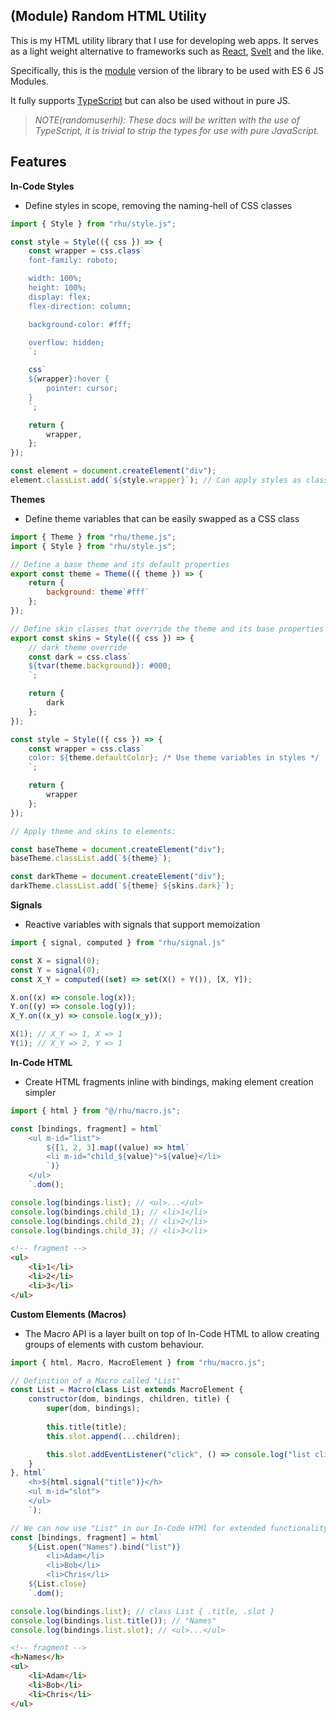 ## (Module) Random HTML Utility

This is my HTML utility library that I use for developing web apps. It serves as a light weight alternative to frameworks such as [React](https://react.dev/), [Svelt](https://svelte.dev/) and the like.

Specifically, this is the [module](https://developer.mozilla.org/en-US/docs/Web/JavaScript/Guide/Modules) version of the library to be used with ES 6 JS Modules.

It fully supports [TypeScript](https://www.typescriptlang.org/) but can also be used without in pure JS.

> *NOTE(randomuserhi): These docs will be written with the use of TypeScript, it is trivial to strip the types for use with pure JavaScript.*
## Features

**In-Code Styles**
- Define styles in scope, removing the naming-hell of CSS classes

```javascript
import { Style } from "rhu/style.js";

const style = Style(({ css }) => {
    const wrapper = css.class`
    font-family: roboto;

    width: 100%;
    height: 100%;
    display: flex;
    flex-direction: column;

    background-color: #fff;

    overflow: hidden;
    `;

    css`
    ${wrapper}:hover {
        pointer: cursor;
    }
    `;

    return {
        wrapper,
    };
});

const element = document.createElement("div");
element.classList.add(`${style.wrapper}`); // Can apply styles as class names
```

**Themes**
- Define theme variables that can be easily swapped as a CSS class

```javascript
import { Theme } from "rhu/theme.js";
import { Style } from "rhu/style.js";

// Define a base theme and its default properties
export const theme = Theme(({ theme }) => {
    return {
        background: theme`#fff`
    };
});

// Define skin classes that override the theme and its base properties
export const skins = Style(({ css }) => {
    // dark theme override
    const dark = css.class`
    ${tvar(theme.background)}: #000;
    `;

    return { 
        dark
    };
});

const style = Style(({ css }) => {
    const wrapper = css.class`
    color: ${theme.defaultColor}; /* Use theme variables in styles */
    `;

    return {
        wrapper
    };
});

// Apply theme and skins to elements:

const baseTheme = document.createElement("div");
baseTheme.classList.add(`${theme}`);

const darkTheme = document.createElement("div");
darkTheme.classList.add(`${theme} ${skins.dark}`);
```

**Signals**
- Reactive variables with signals that support memoization
```js
import { signal, computed } from "rhu/signal.js"

const X = signal(0);
const Y = signal(0);
const X_Y = computed((set) => set(X() + Y()), [X, Y]);

X.on((x) => console.log(x));
Y.on((y) => console.log(y));
X_Y.on((x_y) => console.log(x_y));

X(1); // X_Y => 1, X => 1
Y(1); // X_Y => 2, Y => 1
```

**In-Code HTML**
- Create HTML fragments inline with bindings, making element creation simpler
```javascript
import { html } from "@/rhu/macro.js";

const [bindings, fragment] = html`
    <ul m-id="list">
        ${[1, 2, 3].map((value) => html`
        <li m-id="child_${value}">${value}</li>
        `)}
    </ul>
    `.dom();

console.log(bindings.list); // <ul>...</ul>
console.log(bindings.child_1); // <li>1</li>
console.log(bindings.child_2); // <li>2</li>
console.log(bindings.child_3); // <li>3</li>
```

```html
<!-- fragment -->
<ul>
    <li>1</li>
    <li>2</li>
    <li>3</li>
</ul>
```

**Custom Elements (Macros)**
- The Macro API is a layer built on top of In-Code HTML to allow creating groups of elements with custom behaviour. 
```javascript
import { html, Macro, MacroElement } from "rhu/macro.js";

// Definition of a Macro called "List"
const List = Macro(class List extends MacroElement {
    constructor(dom, bindings, children, title) {
        super(dom, bindings);
        
        this.title(title);
        this.slot.append(...children);

        this.slot.addEventListener("click", () => console.log("list clicked!"));
    }
}, html`
    <h>${html.signal("title")}</h>
    <ul m-id="slot">
    </ul>
    `);

// We can now use "List" in our In-Code HTMl for extended functionality
const [bindings, fragment] = html`
    ${List.open("Names").bind("list")}
        <li>Adam</li>
        <li>Bob</li>
        <li>Chris</li>
    ${List.close}
    `.dom();

console.log(bindings.list); // class List { .title, .slot }
console.log(bindings.list.title()); // "Names"
console.log(bindings.list.slot); // <ul>...</ul>
```

```html
<!-- fragment -->
<h>Names</h>
<ul>
    <li>Adam</li>
    <li>Bob</li>
    <li>Chris</li>
</ul>
```